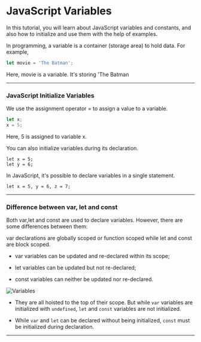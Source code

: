 # JavaScript Variables
In this tutorial, you will learn about JavaScript variables and constants, and also how to initialize and use them with the help of examples.

In programming, a variable is a container (storage area) to hold data. For example,

```js
let movie = 'The Batman';
```
Here, movie is a variable. It's storing 'The Batman

***
### JavaScript Initialize Variables
We use the assignment operator = to assign a value to a variable.

```js
let x;
x = 5;
```

Here, 5 is assigned to variable x.

You can also initialize variables during its declaration.

```
let x = 5;
let y = 6;
```

In JavaScript, it's possible to declare variables in a single statement.

```
let x = 5, y = 6, z = 7;
```

***

### Difference between var, let and const
Both var,let and const are used to declare variables. However, there are some differences between them:

var declarations are globally scoped or function scoped while let and const are block scoped. 

* var variables can be updated and re-declared within its scope; 

* let variables can be updated but not re-declared; 

* const variables can neither be updated nor re-declared. 

![Variables][variables]

[variables]:https://i.imgur.com/HYO9xE2.png


* They are all hoisted to the top of their scope. But while `var` variables are initialized with `undefined`, `let` and `const` variables are not initialized.

* While `var` and `let` can be declared without being initialized, `const` must be initialized during declaration.

***

